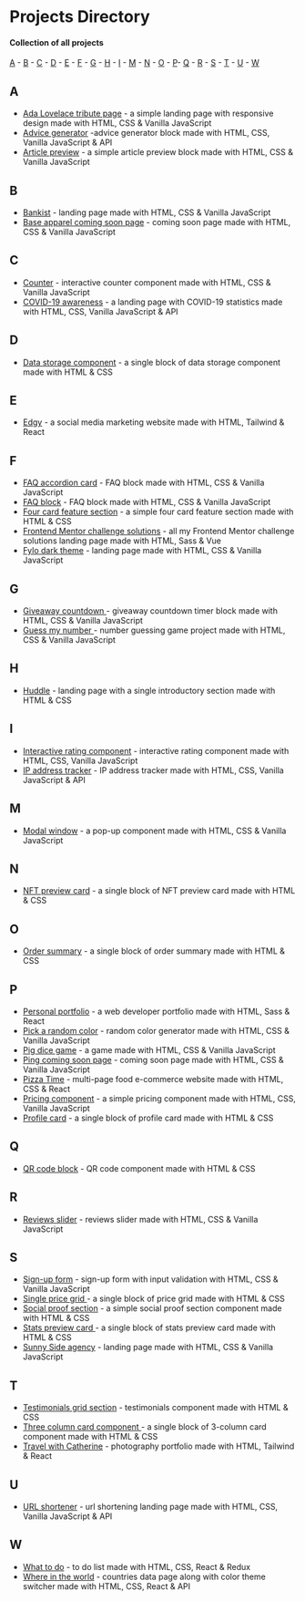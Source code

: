 # Projects Directory
#### Collection of all projects 

[A](#a) - [B](#b) - [C](#c) - [D](#d) - [E](#e) - [F](#f) - [G](#g) - [H](#h) - [I](#i) - [M](#m) - [N](#n) - [O](#o) - [P](#p)- [Q](#q) - [R](#r) - [S](#s) - [T](#t) - [U](#u) - [W](#w)


## A <a id="a"></a>

- <a href="https://github.com/catherineisonline/tribute-page-freecodecamp">Ada Lovelace tribute page<a/> - a simple landing page with responsive design made with HTML, CSS & Vanilla JavaScript
- <a href="https://github.com/catherineisonline/advice-generator-app-frontendmentor">Advice generator<a/> -advice generator block made with HTML, CSS, Vanilla JavaScript & API
- <a href="https://github.com/catherineisonline/article-preview-component-frontendmentor">Article preview<a/> - a simple article preview block made with HTML, CSS & Vanilla JavaScript
  
  
## B <a id="b"></a>
- <a href="https://github.com/catherineisonline/bankist">Bankist<a/> - landing page made with HTML, CSS & Vanilla JavaScript
- <a href="https://github.com/catherineisonline/base-apparel-coming-soon-frontendmentor">Base apparel coming soon page<a/> - coming soon page made with HTML, CSS & Vanilla JavaScript
  
## C <a id="c"></a>
- <a href="https://github.com/catherineisonline/simple-counter">Counter<a/> - interactive counter component made with HTML, CSS & Vanilla JavaScript
- <a href="https://github.com/catherineisonline/covid19-awareness">COVID-19 awareness<a/> - a landing page with COVID-19 statistics made with HTML, CSS, Vanilla JavaScript & API
  
## D <a id="d"></a>
- <a href="https://github.com/catherineisonline/fylo-data-storage-component-frontendmentor">Data storage component<a/> - a single block of data storage component made with HTML & CSS

## E <a id="e"></a>
- <a href="https://github.com/catherineisonline/edgy">Edgy<a/> - a social media marketing website made with HTML, Tailwind & React
  
## F <a id="f"></a>
- <a href="https://github.com/catherineisonline/faq-accordion-card-frontendmentor">FAQ accordion card<a/> - FAQ block made with HTML, CSS & Vanilla JavaScript
- <a href="https://github.com/catherineisonline/faq-block-javascript">FAQ block<a/> - FAQ block made with HTML, CSS & Vanilla JavaScript
- <a href="https://github.com/catherineisonline/four-card-feature-section-frontendmentor">Four card feature section<a/> - a simple four card feature section made with HTML & CSS
- <a href="https://github.com/catherineisonline/frontend-mentor-challenge-solutions">Frontend Mentor challenge solutions<a/> - all my Frontend Mentor challenge solutions landing page made with HTML, Sass & Vue
- <a href="https://github.com/catherineisonline/fylo-dark-theme-landing-page-frontendmentor">Fylo dark theme<a/> - landing page  made with HTML, CSS & Vanilla JavaScript
 
  
## G <a id="g"></a>
- <a href="https://github.com/catherineisonline/giveaway-countdown-js">Giveaway countdown <a/> - giveaway countdown timer block made with HTML, CSS & Vanilla JavaScript
- <a href="https://github.com/catherineisonline/guess-my-number">Guess my number <a/> - number guessing game project made with HTML, CSS & Vanilla JavaScript

  
## H <a id="h"></a>
- <a href="https://github.com/catherineisonline/huddle-landing-page-with-a-single-introductory-section-frontendmentor">Huddle<a/> - landing page with a single introductory section made with HTML & CSS

  
## I <a id="i"></a>
- <a href="https://github.com/catherineisonline/interactive-rating-component-frontendmentor">Interactive rating component<a/> - interactive rating component made with HTML, CSS, Vanilla JavaScript
- <a href="https://github.com/catherineisonline/ip-address-tracker-frontendmentor">IP address tracker<a/> - IP address tracker made with HTML, CSS, Vanilla JavaScript & API

## M <a id="m"></a>

- <a href="https://github.com/catherineisonline/modal-window">Modal window<a/> - a pop-up component made with  HTML, CSS & Vanilla JavaScript

## N <a id="n"></a>
- <a href="https://github.com/catherineisonline/nft-preview-card-frontendmentor">NFT preview card<a/> - a single block of NFT preview card made with HTML & CSS

## O <a id="o"></a>
- <a href="https://github.com/catherineisonline/order-summary-component-frontendmentor">Order summary<a/> - a single block of order summary made with HTML & CSS
  
## P <a id="p"></a>
- <a href="https://github.com/catherineisonline/personal-portfolio">Personal portfolio<a/> - a web developer portfolio made with HTML, Sass & React
- <a href="https://github.com/catherineisonline/randomcolor">Pick a random color<a/> - random color generator made with HTML, CSS & Vanilla JavaScript
- <a href="https://github.com/catherineisonline/pig-dice-game">Pig dice game<a/> - a game made with HTML, CSS & Vanilla JavaScript
- <a href="https://github.com/catherineisonline/ping-coming-soon-page-frontendmentor">Ping coming soon page<a/> - coming soon page made with HTML, CSS & Vanilla JavaScript
- <a href="https://github.com/catherineisonline/pizza-time-with-react">Pizza Time<a/> - multi-page food e-commerce website made with HTML, CSS & React
- <a href="https://github.com/catherineisonline/pricing-component-with-toggle-frontendmentor">Pricing component<a/> - a simple pricing component made with HTML, CSS, Vanilla JavaScript
- <a href="https://github.com/catherineisonline/profile-card-component-frontendmentor">Profile card<a/> - a single block of profile card made with HTML & CSS

## Q <a id="q"></a>
  
- <a href="https://github.com/catherineisonline/QR-code-component-frontendmentor">QR code block<a/> - QR code component made with HTML & CSS


## R <a id="r"></a>
- <a href="https://github.com/catherineisonline/reviews-slider-block-js">Reviews slider<a/> - reviews slider made with HTML, CSS & Vanilla JavaScript


## S <a id="s"></a>
- <a href="https://github.com/catherineisonline/intro-component-with-sign-up-form-frontendmentor">Sign-up form<a/> - sign-up form with input validation with HTML, CSS & Vanilla JavaScript
- <a href="https://github.com/catherineisonline/single-price-grid-component-frontendmentor">Single price grid <a/> - a single block of price grid made with HTML & CSS
- <a href="https://github.com/catherineisonline/social-proof-section-frontendmentor">Social proof section<a/> - a simple social proof section component made with HTML & CSS
- <a href="https://github.com/catherineisonline/stats-preview-card-component-frontendmentor">Stats preview card <a/> - a single block of stats preview card made with HTML & CSS
- <a href="https://github.com/catherineisonline/sunnyside-agency-landing-page-frontendmentor">Sunny Side agency<a/> - landing page  made with HTML, CSS & Vanilla JavaScript


## T <a id="t"></a>
- <a href="https://github.com/catherineisonline/testimonials-grid-section-frontendmentor">Testimonials grid section<a/> - testimonials component made with HTML & CSS
- <a href="https://github.com/catherineisonline/3-column-card-component-frontendmentor">Three column card component <a/> - a single block of 3-column card component made with HTML & CSS
- <a href="https://github.com/catherineisonline/travel-with-catherine">Travel with Catherine<a/> - photography portfolio made with HTML, Tailwind & React



## U <a id="u"></a>
- <a href="https://github.com/catherineisonline/url-shortening-api-frontendmentor">URL shortener<a/> - url shortening landing page made with HTML, CSS, Vanilla JavaScript & API


## W <a id="u"></a>
- <a href="https://github.com/catherineisonline/what-todo">What to do<a/> - to do list made with HTML, CSS, React & Redux
- <a href="https://github.com/catherineisonline/rest-countries">Where in the world<a/> - countries data page along with color theme switcher made with HTML, CSS, React & API



 
